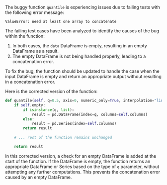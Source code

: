 The buggy function `quantile` is experiencing issues due to failing tests with the following error message:

```
ValueError: need at least one array to concatenate
```

The failing test cases have been analyzed to identify the causes of the bug within the function:

1. In both cases, the `data` DataFrame is empty, resulting in an empty DataFrame as a result.
2. The empty DataFrame is not being handled properly, leading to a concatenation error.

To fix the bug, the function should be updated to handle the case when the input DataFrame is empty and return an appropriate output without resulting in a concatenation error.

Here is the corrected version of the function:

```python
def quantile(self, q=0.5, axis=0, numeric_only=True, interpolation="linear"):
    if self.empty:
        if isinstance(q, list):
            result = pd.DataFrame(index=q, columns=self.columns)
        else:
            result = pd.Series(index=self.columns)
        return result
    
    # ... rest of the function remains unchanged

    return result
```

In this corrected version, a check for an empty DataFrame is added at the start of the function. If the DataFrame is empty, the function returns an appropriate DataFrame or Series based on the type of `q` parameter, without attempting any further computations. This prevents the concatenation error caused by an empty DataFrame.